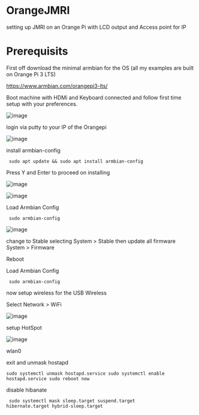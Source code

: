 # OrangeJMRI
setting up JMRI on an Orange Pi with LCD output and Access point for IP

# Prerequisits
First off download the minimal armbian for the OS (all my examples are built on Orange Pi 3 LTS)

https://www.armbian.com/orangepi3-lts/

Boot machine with HDMi and Keyboard connected and follow first time setup with your preferences.

![image](https://github.com/nogarth/OrangeJMRI/assets/1279577/63bc7a5d-b240-41fb-b484-4350edec5cb2)

login via putty to your IP of the Orangepi

![image](https://github.com/nogarth/OrangeJMRI/assets/1279577/f19452cc-bdec-4018-ba5e-deb9a4696735)

install armbian-config

<code> sudo apt update && sudo apt install armbian-config </code>

Press Y and Enter to proceed on installing

![image](https://github.com/nogarth/OrangeJMRI/assets/1279577/ea1f1d32-62e1-4928-9e53-740f920e27d4)

![image](https://github.com/nogarth/OrangeJMRI/assets/1279577/4752c497-eb1b-4fbd-b3f7-ae2105b301ce)

Load Armbian Config

<code> sudo armbian-config </code>

![image](https://github.com/nogarth/OrangeJMRI/assets/1279577/607ae69c-755b-4d75-99ec-d048b2b29246)

change to Stable selecting System > Stable
then update all firmware System > Firmware

Reboot

Load Armbian Config

<code> sudo armbian-config </code>

now setup wireless for the USB Wireless

Select Network > WiFi

![image](https://github.com/nogarth/OrangeJMRI/assets/1279577/811d2fda-83ec-44df-9301-cd1c88339218)

setup HotSpot

![image](https://github.com/nogarth/OrangeJMRI/assets/1279577/51f1b348-bd8a-42e5-9d5b-a1aacb948497)

wlan0

exit and unmask hostapd

<code>sudo systemctl unmask hostapd.service
sudo systemctl enable hostapd.service
sudo reboot now</code>



disable hibanate

<code> sudo systemctl mask sleep.target suspend.target hibernate.target hybrid-sleep.target </code>


